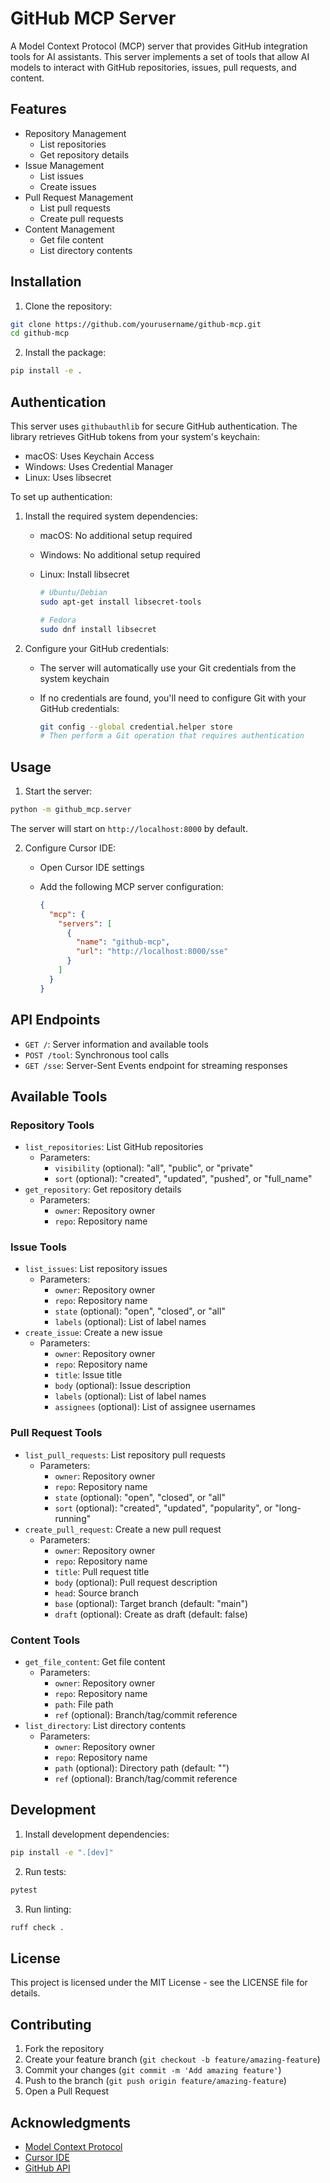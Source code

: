 # GitHub MCP Server

A Model Context Protocol (MCP) server that provides GitHub integration tools for AI assistants. This server implements a set of tools that allow AI models to interact with GitHub repositories, issues, pull requests, and content.

## Features

- Repository Management
  - List repositories
  - Get repository details
- Issue Management
  - List issues
  - Create issues
- Pull Request Management
  - List pull requests
  - Create pull requests
- Content Management
  - Get file content
  - List directory contents

## Installation

1. Clone the repository:

```bash
git clone https://github.com/yourusername/github-mcp.git
cd github-mcp
```

2. Install the package:

```bash
pip install -e .
```

## Authentication

This server uses `githubauthlib` for secure GitHub authentication. The library retrieves GitHub tokens from your system's keychain:

- macOS: Uses Keychain Access
- Windows: Uses Credential Manager
- Linux: Uses libsecret

To set up authentication:

1. Install the required system dependencies:

   - macOS: No additional setup required
   - Windows: No additional setup required
   - Linux: Install libsecret

     ```bash
     # Ubuntu/Debian
     sudo apt-get install libsecret-tools

     # Fedora
     sudo dnf install libsecret
     ```

2. Configure your GitHub credentials:
   - The server will automatically use your Git credentials from the system keychain
   - If no credentials are found, you'll need to configure Git with your GitHub credentials:

     ```bash
     git config --global credential.helper store
     # Then perform a Git operation that requires authentication
     ```

## Usage

1. Start the server:

```bash
python -m github_mcp.server
```

The server will start on `http://localhost:8000` by default.

2. Configure Cursor IDE:
   - Open Cursor IDE settings
   - Add the following MCP server configuration:

     ```json
     {
       "mcp": {
         "servers": [
           {
             "name": "github-mcp",
             "url": "http://localhost:8000/sse"
           }
         ]
       }
     }
     ```

## API Endpoints

- `GET /`: Server information and available tools
- `POST /tool`: Synchronous tool calls
- `GET /sse`: Server-Sent Events endpoint for streaming responses

## Available Tools

### Repository Tools

- `list_repositories`: List GitHub repositories
  - Parameters:
    - `visibility` (optional): "all", "public", or "private"
    - `sort` (optional): "created", "updated", "pushed", or "full_name"
- `get_repository`: Get repository details
  - Parameters:
    - `owner`: Repository owner
    - `repo`: Repository name

### Issue Tools

- `list_issues`: List repository issues
  - Parameters:
    - `owner`: Repository owner
    - `repo`: Repository name
    - `state` (optional): "open", "closed", or "all"
    - `labels` (optional): List of label names
- `create_issue`: Create a new issue
  - Parameters:
    - `owner`: Repository owner
    - `repo`: Repository name
    - `title`: Issue title
    - `body` (optional): Issue description
    - `labels` (optional): List of label names
    - `assignees` (optional): List of assignee usernames

### Pull Request Tools

- `list_pull_requests`: List repository pull requests
  - Parameters:
    - `owner`: Repository owner
    - `repo`: Repository name
    - `state` (optional): "open", "closed", or "all"
    - `sort` (optional): "created", "updated", "popularity", or "long-running"
- `create_pull_request`: Create a new pull request
  - Parameters:
    - `owner`: Repository owner
    - `repo`: Repository name
    - `title`: Pull request title
    - `body` (optional): Pull request description
    - `head`: Source branch
    - `base` (optional): Target branch (default: "main")
    - `draft` (optional): Create as draft (default: false)

### Content Tools

- `get_file_content`: Get file content
  - Parameters:
    - `owner`: Repository owner
    - `repo`: Repository name
    - `path`: File path
    - `ref` (optional): Branch/tag/commit reference
- `list_directory`: List directory contents
  - Parameters:
    - `owner`: Repository owner
    - `repo`: Repository name
    - `path` (optional): Directory path (default: "")
    - `ref` (optional): Branch/tag/commit reference

## Development

1. Install development dependencies:

```bash
pip install -e ".[dev]"
```

2. Run tests:

```bash
pytest
```

3. Run linting:

```bash
ruff check .
```

## License

This project is licensed under the MIT License - see the LICENSE file for details.

## Contributing

1. Fork the repository
2. Create your feature branch (`git checkout -b feature/amazing-feature`)
3. Commit your changes (`git commit -m 'Add amazing feature'`)
4. Push to the branch (`git push origin feature/amazing-feature`)
5. Open a Pull Request

## Acknowledgments

- [Model Context Protocol](https://modelcontextprotocol.io)
- [Cursor IDE](https://cursor.com)
- [GitHub API](https://docs.github.com/en/rest)
